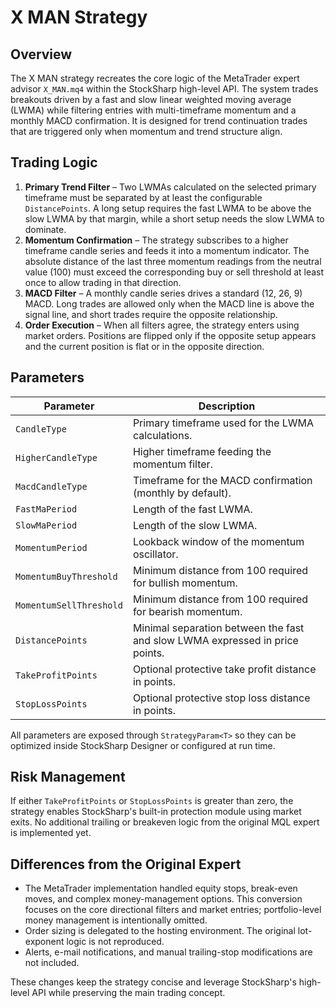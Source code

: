 # X MAN Strategy

## Overview

The X MAN strategy recreates the core logic of the MetaTrader expert advisor `X_MAN.mq4` within the StockSharp high-level API. The system trades breakouts driven by a fast and slow linear weighted moving average (LWMA) while filtering entries with multi-timeframe momentum and a monthly MACD confirmation. It is designed for trend continuation trades that are triggered only when momentum and trend structure align.

## Trading Logic

1. **Primary Trend Filter** – Two LWMAs calculated on the selected primary timeframe must be separated by at least the configurable `DistancePoints`. A long setup requires the fast LWMA to be above the slow LWMA by that margin, while a short setup needs the slow LWMA to dominate.
2. **Momentum Confirmation** – The strategy subscribes to a higher timeframe candle series and feeds it into a momentum indicator. The absolute distance of the last three momentum readings from the neutral value (100) must exceed the corresponding buy or sell threshold at least once to allow trading in that direction.
3. **MACD Filter** – A monthly candle series drives a standard (12, 26, 9) MACD. Long trades are allowed only when the MACD line is above the signal line, and short trades require the opposite relationship.
4. **Order Execution** – When all filters agree, the strategy enters using market orders. Positions are flipped only if the opposite setup appears and the current position is flat or in the opposite direction.

## Parameters

| Parameter | Description |
|-----------|-------------|
| `CandleType` | Primary timeframe used for the LWMA calculations. |
| `HigherCandleType` | Higher timeframe feeding the momentum filter. |
| `MacdCandleType` | Timeframe for the MACD confirmation (monthly by default). |
| `FastMaPeriod` | Length of the fast LWMA. |
| `SlowMaPeriod` | Length of the slow LWMA. |
| `MomentumPeriod` | Lookback window of the momentum oscillator. |
| `MomentumBuyThreshold` | Minimum distance from 100 required for bullish momentum. |
| `MomentumSellThreshold` | Minimum distance from 100 required for bearish momentum. |
| `DistancePoints` | Minimal separation between the fast and slow LWMA expressed in price points. |
| `TakeProfitPoints` | Optional protective take profit distance in points. |
| `StopLossPoints` | Optional protective stop loss distance in points. |

All parameters are exposed through `StrategyParam<T>` so they can be optimized inside StockSharp Designer or configured at run time.

## Risk Management

If either `TakeProfitPoints` or `StopLossPoints` is greater than zero, the strategy enables StockSharp's built-in protection module using market exits. No additional trailing or breakeven logic from the original MQL expert is implemented yet.

## Differences from the Original Expert

- The MetaTrader implementation handled equity stops, break-even moves, and complex money-management options. This conversion focuses on the core directional filters and market entries; portfolio-level money management is intentionally omitted.
- Order sizing is delegated to the hosting environment. The original lot-exponent logic is not reproduced.
- Alerts, e-mail notifications, and manual trailing-stop modifications are not included.

These changes keep the strategy concise and leverage StockSharp's high-level API while preserving the main trading concept.
